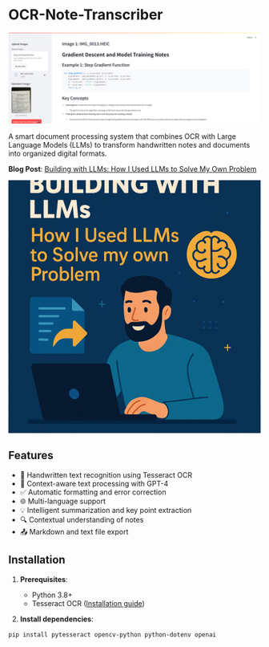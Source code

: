 # OCR-Note-Transcriber

![OCR Illustration](./ocr_images/app_screen.png) 

A smart document processing system that combines OCR with Large Language Models (LLMs) to transform handwritten notes and documents into organized digital formats.

**Blog Post**: [Building with LLMs: How I Used LLMs to Solve My Own Problem](https://medium.com/@nolanrobbins5934/building-with-llms-how-i-used-llms-to-solve-my-own-problem-925b42b63407)

![Blog Post](./ocr_images/ocr_post.png)

## Features

- 📖 Handwritten text recognition using Tesseract OCR
- 🧠 Context-aware text processing with GPT-4
- ✅ Automatic formatting and error correction
- 🌐 Multi-language support
- 💡 Intelligent summarization and key point extraction
- 🔍 Contextual understanding of notes
- 📤 Markdown and text file export

## Installation

1. **Prerequisites**:
   - Python 3.8+
   - Tesseract OCR ([Installation guide](https://github.com/tesseract-ocr/tesseract))

2. **Install dependencies**:
```bash
pip install pytesseract opencv-python python-dotenv openai
